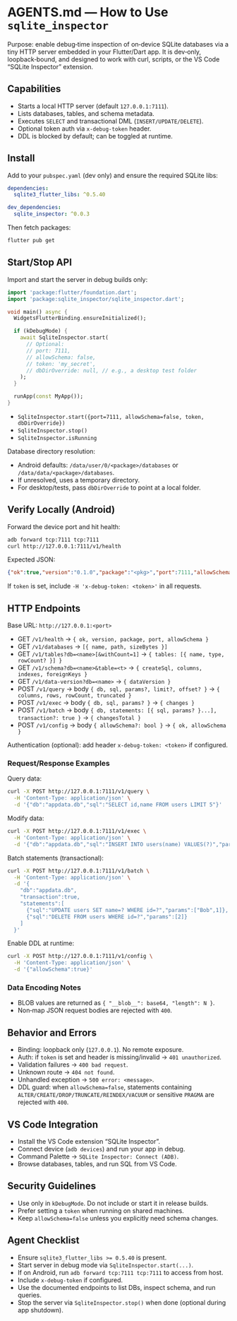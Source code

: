 # AGENTS.md — How to Use `sqlite_inspector`

Purpose: enable debug‑time inspection of on‑device SQLite databases via a tiny HTTP server embedded in your Flutter/Dart app. It is dev‑only, loopback‑bound, and designed to work with curl, scripts, or the VS Code “SQLite Inspector” extension.

## Capabilities
- Starts a local HTTP server (default `127.0.0.1:7111`).
- Lists databases, tables, and schema metadata.
- Executes `SELECT` and transactional DML (`INSERT/UPDATE/DELETE`).
- Optional token auth via `x-debug-token` header.
- DDL is blocked by default; can be toggled at runtime.

## Install
Add to your `pubspec.yaml` (dev only) and ensure the required SQLite libs:

```yaml
dependencies:
  sqlite3_flutter_libs: ^0.5.40

dev_dependencies:
  sqlite_inspector: ^0.0.3
```

Then fetch packages:

```bash
flutter pub get
```

## Start/Stop API
Import and start the server in debug builds only:

```dart
import 'package:flutter/foundation.dart';
import 'package:sqlite_inspector/sqlite_inspector.dart';

void main() async {
  WidgetsFlutterBinding.ensureInitialized();

  if (kDebugMode) {
    await SqliteInspector.start(
      // Optional:
      // port: 7111,
      // allowSchema: false,
      // token: 'my_secret',
      // dbDirOverride: null, // e.g., a desktop test folder
    );
  }

  runApp(const MyApp());
}
```

- `SqliteInspector.start({port=7111, allowSchema=false, token, dbDirOverride})`
- `SqliteInspector.stop()`
- `SqliteInspector.isRunning`

Database directory resolution:
- Android defaults: `/data/user/0/<package>/databases` or `/data/data/<package>/databases`.
- If unresolved, uses a temporary directory.
- For desktop/tests, pass `dbDirOverride` to point at a local folder.

## Verify Locally (Android)
Forward the device port and hit health:

```bash
adb forward tcp:7111 tcp:7111
curl http://127.0.0.1:7111/v1/health
```

Expected JSON:

```json
{"ok":true,"version":"0.1.0","package":"<pkg>","port":7111,"allowSchema":false}
```

If `token` is set, include `-H 'x-debug-token: <token>'` in all requests.

## HTTP Endpoints
Base URL: `http://127.0.0.1:<port>`

- GET `/v1/health` → `{ ok, version, package, port, allowSchema }`
- GET `/v1/databases` → `[{ name, path, sizeBytes }]`
- GET `/v1/tables?db=<name>[&withCount=1]` → `{ tables: [{ name, type, rowCount? }] }`
- GET `/v1/schema?db=<name>&table=<t>` → `{ createSql, columns, indexes, foreignKeys }`
- GET `/v1/data-version?db=<name>` → `{ dataVersion }`
- POST `/v1/query` → body `{ db, sql, params?, limit?, offset? }` → `{ columns, rows, rowCount, truncated }`
- POST `/v1/exec` → body `{ db, sql, params? }` → `{ changes }`
- POST `/v1/batch` → body `{ db, statements: [{ sql, params? }...], transaction?: true }` → `{ changesTotal }`
- POST `/v1/config` → body `{ allowSchema?: bool }` → `{ ok, allowSchema }`

Authentication (optional): add header `x-debug-token: <token>` if configured.

### Request/Response Examples
Query data:

```bash
curl -X POST http://127.0.0.1:7111/v1/query \
  -H 'Content-Type: application/json' \
  -d '{"db":"appdata.db","sql":"SELECT id,name FROM users LIMIT 5"}'
```

Modify data:

```bash
curl -X POST http://127.0.0.1:7111/v1/exec \
  -H 'Content-Type: application/json' \
  -d '{"db":"appdata.db","sql":"INSERT INTO users(name) VALUES(?)","params":["Alice"]}'
```

Batch statements (transactional):

```bash
curl -X POST http://127.0.0.1:7111/v1/batch \
  -H 'Content-Type: application/json' \
  -d '{
    "db":"appdata.db",
    "transaction":true,
    "statements":[
      {"sql":"UPDATE users SET name=? WHERE id=?","params":["Bob",1]},
      {"sql":"DELETE FROM users WHERE id=?","params":[2]}
    ]
  }'
```

Enable DDL at runtime:

```bash
curl -X POST http://127.0.0.1:7111/v1/config \
  -H 'Content-Type: application/json' \
  -d '{"allowSchema":true}'
```

### Data Encoding Notes
- BLOB values are returned as `{ "__blob__": base64, "length": N }`.
- Non‑map JSON request bodies are rejected with `400`.

## Behavior and Errors
- Binding: loopback only (`127.0.0.1`). No remote exposure.
- Auth: if `token` is set and header is missing/invalid → `401 unauthorized`.
- Validation failures → `400 bad request`.
- Unknown route → `404 not found`.
- Unhandled exception → `500 error: <message>`.
- DDL guard: when `allowSchema=false`, statements containing `ALTER/CREATE/DROP/TRUNCATE/REINDEX/VACUUM` or sensitive `PRAGMA` are rejected with `400`.

## VS Code Integration
- Install the VS Code extension “SQLite Inspector”.
- Connect device (`adb devices`) and run your app in debug.
- Command Palette → `SQLite Inspector: Connect (ADB)`.
- Browse databases, tables, and run SQL from VS Code.

## Security Guidelines
- Use only in `kDebugMode`. Do not include or start it in release builds.
- Prefer setting a `token` when running on shared machines.
- Keep `allowSchema=false` unless you explicitly need schema changes.

## Agent Checklist
- Ensure `sqlite3_flutter_libs >= 0.5.40` is present.
- Start server in debug mode via `SqliteInspector.start(...)`.
- If on Android, run `adb forward tcp:7111 tcp:7111` to access from host.
- Include `x-debug-token` if configured.
- Use the documented endpoints to list DBs, inspect schema, and run queries.
- Stop the server via `SqliteInspector.stop()` when done (optional during app shutdown).

